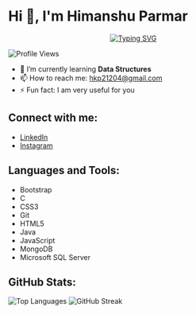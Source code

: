 # Hi 👋, I'm Himanshu Parmar
<p align="center">
<a href="https://github.com/himanshuparmar21">
    <img src="https://readme-typing-svg.demolab.com?font=Georgia&size=18&duration=2000&pause=100&multiline=true&width=500&height=80&lines=Bhavya+Barai;Backend+Developer+%7C+B.Tech+Student+%7C+Passionate;Data+Structure+%7C+Algorithm+%7C+Python" alt="Typing SVG" />
</a>


![Profile Views](https://komarev.com/ghpvc/?username=himanshuparmar21&label=Profile%20views&color=0e75b6&style=flat)

- 🌱 I’m currently learning **Data Structures**
- 📫 How to reach me: [hkp21204@gmail.com](mailto:hkp21204@gmail.com)
- ⚡ Fun fact: I am very useful for you

## Connect with me:
- [LinkedIn](https://linkedin.com/in/himanshu-parmar-1901a4250)
- [Instagram](https://instagram.com/himanshu.parmar_21204)

## Languages and Tools:
- Bootstrap
- C
- CSS3
- Git
- HTML5
- Java
- JavaScript
- MongoDB
- Microsoft SQL Server

## GitHub Stats:
![Top Languages](https://github-readme-stats.vercel.app/api/top-langs/?username=himanshuparmar21&layout=compact)
![GitHub Streak](https://github-readme-streak-stats.herokuapp.com/?user=himanshuparmar21)
